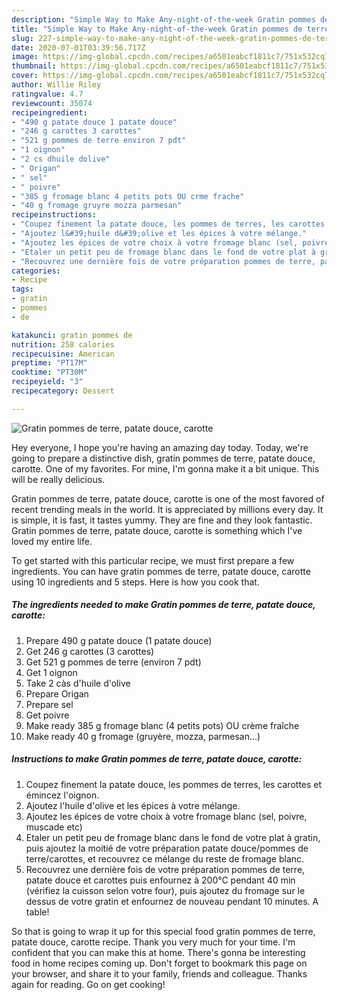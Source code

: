 ```yaml
---
description: "Simple Way to Make Any-night-of-the-week Gratin pommes de terre, patate douce, carotte"
title: "Simple Way to Make Any-night-of-the-week Gratin pommes de terre, patate douce, carotte"
slug: 227-simple-way-to-make-any-night-of-the-week-gratin-pommes-de-terre-patate-douce-carotte
date: 2020-07-01T03:39:56.717Z
image: https://img-global.cpcdn.com/recipes/a6501eabcf1811c7/751x532cq70/gratin-pommes-de-terre-patate-douce-carotte-photo-principale-de-la-recette.jpg
thumbnail: https://img-global.cpcdn.com/recipes/a6501eabcf1811c7/751x532cq70/gratin-pommes-de-terre-patate-douce-carotte-photo-principale-de-la-recette.jpg
cover: https://img-global.cpcdn.com/recipes/a6501eabcf1811c7/751x532cq70/gratin-pommes-de-terre-patate-douce-carotte-photo-principale-de-la-recette.jpg
author: Willie Riley
ratingvalue: 4.7
reviewcount: 35074
recipeingredient:
- "490 g patate douce 1 patate douce"
- "246 g carottes 3 carottes"
- "521 g pommes de terre environ 7 pdt"
- "1 oignon"
- "2 cs dhuile dolive"
- " Origan"
- " sel"
- " poivre"
- "385 g fromage blanc 4 petits pots OU crme frache"
- "40 g fromage gruyre mozza parmesan"
recipeinstructions:
- "Coupez finement la patate douce, les pommes de terres, les carottes et émincez l&#39;oignon."
- "Ajoutez l&#39;huile d&#39;olive et les épices à votre mélange."
- "Ajoutez les épices de votre choix à votre fromage blanc (sel, poivre, muscade etc)"
- "Etaler un petit peu de fromage blanc dans le fond de votre plat à gratin, puis ajoutez la moitié de votre préparation patate douce/pommes de terre/carottes, et recouvrez ce mélange du reste de fromage blanc."
- "Recouvrez une dernière fois de votre préparation pommes de terre, patate douce et carottes puis enfournez à 200°C pendant 40 min (vérifiez la cuisson selon votre four), puis ajoutez du fromage sur le dessus de votre gratin et enfournez de nouveau pendant 10 minutes. A table!"
categories:
- Recipe
tags:
- gratin
- pommes
- de

katakunci: gratin pommes de 
nutrition: 258 calories
recipecuisine: American
preptime: "PT17M"
cooktime: "PT30M"
recipeyield: "3"
recipecategory: Dessert

---
```



![Gratin pommes de terre, patate douce, carotte](https://img-global.cpcdn.com/recipes/a6501eabcf1811c7/751x532cq70/gratin-pommes-de-terre-patate-douce-carotte-photo-principale-de-la-recette.jpg)

Hey everyone, I hope you're having an amazing day today. Today, we're going to prepare a distinctive dish, gratin pommes de terre, patate douce, carotte. One of my favorites. For mine, I'm gonna make it a bit unique. This will be really delicious.



Gratin pommes de terre, patate douce, carotte is one of the most favored of recent trending meals in the world. It is appreciated by millions every day. It is simple, it is fast, it tastes yummy. They are fine and they look fantastic. Gratin pommes de terre, patate douce, carotte is something which I've loved my entire life.


To get started with this particular recipe, we must first prepare a few ingredients. You can have gratin pommes de terre, patate douce, carotte using 10 ingredients and 5 steps. Here is how you cook that.

<!--inarticleads1-->

##### The ingredients needed to make Gratin pommes de terre, patate douce, carotte:

1. Prepare 490 g patate douce (1 patate douce)
1. Get 246 g carottes (3 carottes)
1. Get 521 g pommes de terre (environ 7 pdt)
1. Get 1 oignon
1. Take 2 càs d&#39;huile d&#39;olive
1. Prepare  Origan
1. Prepare  sel
1. Get  poivre
1. Make ready 385 g fromage blanc (4 petits pots) OU crème fraîche
1. Make ready 40 g fromage (gruyère, mozza, parmesan...)




<!--inarticleads2-->

##### Instructions to make Gratin pommes de terre, patate douce, carotte:

1. Coupez finement la patate douce, les pommes de terres, les carottes et émincez l&#39;oignon.
1. Ajoutez l&#39;huile d&#39;olive et les épices à votre mélange.
1. Ajoutez les épices de votre choix à votre fromage blanc (sel, poivre, muscade etc)
1. Etaler un petit peu de fromage blanc dans le fond de votre plat à gratin, puis ajoutez la moitié de votre préparation patate douce/pommes de terre/carottes, et recouvrez ce mélange du reste de fromage blanc.
1. Recouvrez une dernière fois de votre préparation pommes de terre, patate douce et carottes puis enfournez à 200°C pendant 40 min (vérifiez la cuisson selon votre four), puis ajoutez du fromage sur le dessus de votre gratin et enfournez de nouveau pendant 10 minutes. A table!




So that is going to wrap it up for this special food gratin pommes de terre, patate douce, carotte recipe. Thank you very much for your time. I'm confident that you can make this at home. There's gonna be interesting food in home recipes coming up. Don't forget to bookmark this page on your browser, and share it to your family, friends and colleague. Thanks again for reading. Go on get cooking!
